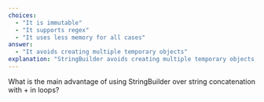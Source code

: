 ```yaml
---
choices:
  - "It is immutable"
  - "It supports regex"
  - "It uses less memory for all cases"
answer:
  - "It avoids creating multiple temporary objects"
explanation: "StringBuilder avoids creating multiple temporary objects, making it more efficient for repeated modifications."
---
```


What is the main advantage of using StringBuilder over string concatenation with + in loops?
